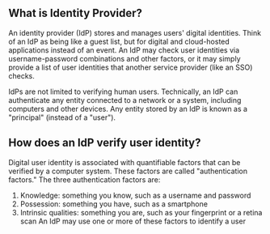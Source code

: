 
## What is Identity Provider?

An identity provider (IdP) stores and manages users' digital identities. Think of an IdP as being like a guest list, but for digital and cloud-hosted applications instead of an event. An IdP may check user identities via username-password combinations and other factors, or it may simply provide a list of user identities that another service provider (like an SSO) checks.

IdPs are not limited to verifying human users. Technically, an IdP can authenticate any entity connected to a network or a system, including computers and other devices. Any entity stored by an IdP is known as a "principal" (instead of a "user").

## How does an IdP verify user identity?

Digital user identity is associated with quantifiable factors that can be verified by a computer system. These factors are called "authentication factors." The three authentication factors are:

1. Knowledge: something you know, such as a username and password
2. Possession: something you have, such as a smartphone
3. Intrinsic qualities: something you are, such as your fingerprint or a retina scan
An IdP may use one or more of these factors to identify a user